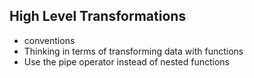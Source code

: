 ## High Level Transformations

- conventions
- Thinking in terms of transforming data with functions
- Use the pipe operator instead of nested functions
